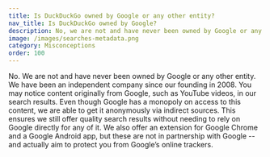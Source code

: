 ```yaml
---
title: Is DuckDuckGo owned by Google or any other entity?
nav_title: Is DuckDuckGo owned by Google?
description: No, we are not and have never been owned by Google or any other entity. We have been an independent company since our founding in 2008.
image: /images/searches-metadata.png
category: Misconceptions
order: 100
---
```


No. We are not and have never been owned by Google or any other entity. We have been an independent company since our founding in 2008. You may notice content originally from Google, such as YouTube videos, in our search results. Even though Google has a monopoly on access to this content, we are able to get it anonymously via indirect sources. This ensures we still offer quality search results without needing to rely on Google directly for any of it. We also offer an extension for Google Chrome and a Google Android app, but these are not in partnership with Google -- and actually aim to protect you from Google’s online trackers.
